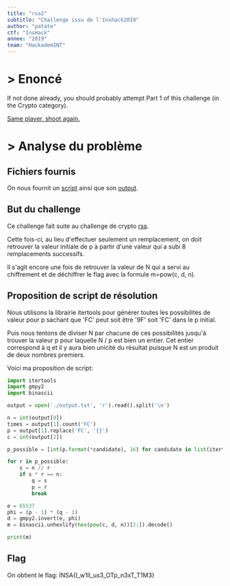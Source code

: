 ```yaml
---
title: "rsa2"
subtitle: "Challenge issu de l'Inshack2019"
author: "patate"
ctf: "InsHack"
annee: "2019"
team: "HackademINT"
---
```


# > Enoncé

If not done already, you should probably attempt Part 1 of this challenge (in the Crypto category).

[Same player, shoot again.](/var/www/hackademint.github.io/writeup-scripts/2018-2019/Inshack2019/rsa2/80b4175896560b143276d9ca5aa3e39a8ac4f613.tar.gz)

# > Analyse du problème


## Fichiers fournis

On nous fournit un [script](/var/www/hackademint.github.io/writeup-scripts/2018-2019/Inshack2019/rsa2/yarsac.py) ainsi que son [output](/var/www/hackademint.github.io/writeup-scripts/2018-2019/Inshack2019/rsa2/output.txt).

## But du challenge

Ce challenge fait suite au challenge de crypto [rsa](/rsa).

Cette fois-ci, au lieu d'effectuer seulement un remplacement, on doit retrouver la valeur initiale de p à partir d'une valeur qui a subi 8 remplacements successifs.

Il s'agit encore une fois de retrouver la valeur de N qui a servi au chiffrement et de déchiffrer le flag avec la formule m=pow(c, d, n).


## Proposition de script de résolution

Nous utilisons la librairie itertools pour générer toutes les possibilités de valeur pour p sachant que 'FC' peut soit être '9F' soit 'FC' dans le p initial. 

Puis nous tentons de diviser N par chacune de ces possibilités jusqu'à trouver la valeur p pour laquelle N / p est bien un entier. Cet entier correspond à q et il y aura bien unicité du résultat puisque N est un produit de deux nombres premiers.

Voici ma proposition de script:
```python
import itertools
import gmpy2
import binascii

output = open('./output.txt', 'r').read().split('\n')

n = int(output[0])
times = output[1].count('FC')
p = output[1].replace('FC', '{}')
c = int(output[2])

p_possible = [int(p.format(*candidate), 16) for candidate in list(itertools.product(['9F', 'FC'], repeat=times))]

for r in p_possible:
    s = n // r
    if s * r == n:
        q = s
        p = r
        break

e = 65537
phi = (p - 1) * (q - 1)
d = gmpy2.invert(e, phi)
m = binascii.unhexlify(hex(pow(c, d, n))[2:]).decode()

print(m)
```


## Flag

On obtient le flag: INSA{I_w1ll_us3_OTp_n3xT_T1M3}
